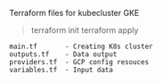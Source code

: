 Terraform files for kubecluster
GKE

> terraform init
> terraform apply
 	
	main.tf       - Creating K8s cluster
	outputs.tf    - Data output
	providers.tf  - GCP config resouces
	variables.tf  - Input data
  
